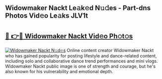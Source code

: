 ## Widowmaker Nackt Le𝚊k𝚎d N𝚞𝚍es - Part-dns Photos Vid𝚎o Le𝚊ks JLV1t

# <h2><a href="http://fb3xek.evod.top/?m=Widowmaker+Nackt">🔗 👉🔴 Widowmaker Nackt Vid𝚎o Ph𝚘t𝚘s</a></h2>

[![Widowmaker Nackt N𝚞d𝚎s](https://i.imgur.com/8V9OHl7.gif)](http://fb3xek.evod.top/?m=Widowmaker+Nackt)
Online content creator Widowmaker Nackt who has gained popularity for posting lifestyle and dance-related content, including solo and collaborative dance trend performances and mini vlogs. Widowmaker Nackt public image is one of strength and courage, but he's also known for his vulnerability and emotional depth. 
